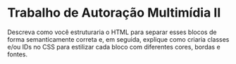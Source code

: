 # Trabalho de Autoração Multimídia II

Descreva como você estruturaria o HTML para separar esses blocos de forma semanticamente correta e, em seguida, explique como criaria classes e/ou IDs no CSS para estilizar cada bloco com diferentes cores, bordas e fontes.

